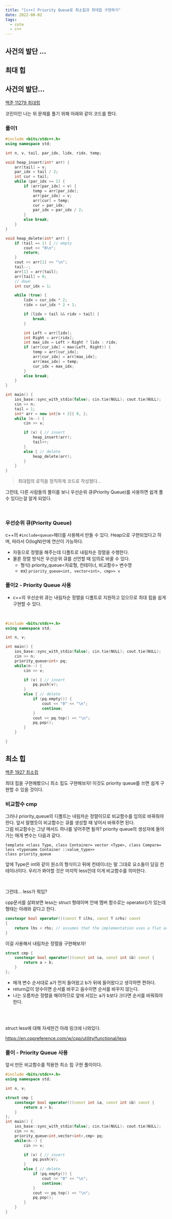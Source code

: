 ```yaml
---
title: "[c++] Priority Queue로 최소힙과 최대힙 구현하기"
date: 2022-08-02
tags:
  - cote
  - c++
---
```


## 사건의 발단 ...

## 최대 힙

## 사건의 발단...

[백준 11279 최대힙](https://www.acmicpc.net/problem/11279)

코린이인 나는 위 문제를 풀기 위해 아래와 같이 코드를 짰다.

### 풀이1

```cpp
#include <bits/stdc++.h>
using namespace std;

int n, v, tail, par_idx, lidx, ridx, temp;

void heap_insert(int* arr) {
	arr[tail] = v;
	par_idx = tail / 2;
	int cur = tail;
	while (par_idx >= 1) {
		if (arr[par_idx] < v) {
			temp = arr[par_idx];
			arr[par_idx] = v;
			arr[cur] = temp;
			cur = par_idx;
			par_idx = par_idx / 2;
		}
		else break;
	}
}

void heap_delete(int* arr) {
	if (tail == 1) { // empty
		cout << "0\n";
		return;
	}
	cout << arr[1] << "\n";
	tail--;
	arr[1] = arr[tail];
	arr[tail] = 0;
	// down
	int cur_idx = 1;

	while (true) {
		lidx = cur_idx * 2;
		ridx = cur_idx * 2 + 1;

		if (lidx > tail && ridx > tail) {
			break;
		}

		int Left = arr[lidx];
		int Right = arr[ridx];
		int max_idx = Left > Right ? lidx : ridx;
		if (arr[cur_idx] < max(Left, Right)) {
			temp = arr[cur_idx];
			arr[cur_idx] = arr[max_idx];
			arr[max_idx] = temp;
			cur_idx = max_idx;
		}
		else break;
	}
}

int main() {
	ios_base::sync_with_stdio(false); cin.tie(NULL); cout.tie(NULL);
	cin >> n;
	tail = 1;
	int* arr = new int[n + 2]{ 0, };
	while (n--) {
		cin >> v;

		if (v) { // insert
			heap_insert(arr);
			tail++;
		}
		else { // delete
			heap_delete(arr);
		}
	}
}
```

> 최대힙의 로직을 정직하게 코드로 작성했다...

그런데, 다른 사람들의 풀이를 보니 우선순위 큐(Priority Queue)를 사용하면 쉽게 풀 수 있다는걸 알게 되었다.

<br/>

### 우선순위 큐(Priority Queue)

c++의 `#include<queue>`헤더를 사용해서 만들 수 있다. Heap으로 구현되었다고 하며, 따라서 O(logN)만에 연산이 가능하다.<br/>

- 자동으로 정렬을 해주는데 디폴트로 내림차순 정렬을 수행한다.
- 물론 정렬 방식은 우선순위 큐를 선언할 때 임의로 바꿀 수 있다.
  - 형식) priority_queue<자료형, 컨테이너, 비교함수> 변수명
  - ex) `priority_queue<int, vector<int>, cmp>> v`

### 풀이2 - Priority Queue 사용

- c++의 우선순위 큐는 내림차순 정렬을 디폴트로 지원하고 있으므로 최대 힙을 쉽게 구현할 수 있다.

<br/>

```cpp
#include <bits/stdc++.h>
using namespace std;

int n, v;

int main() {
	ios_base::sync_with_stdio(false); cin.tie(NULL); cout.tie(NULL);
	cin >> n;
	priority_queue<int> pq;
	while(n--) {
		cin >> v;

		if (v) { // insert
			pq.push(v);
		}
		else { // delete
			if (pq.empty()) {
				cout << "0" << "\n";
				continue;
			}
			cout << pq.top() << "\n";
			pq.pop();
		}
	}

}
```

## 최소 힙

[백준 1927 최소힙](https://www.acmicpc.net/problem/1927)<br/>

최대 힙을 구현해봤으니 최소 힙도 구현해보자! 이것도 priority queue를 쓰면 쉽게 구현할 수 있을 것이다.

### 비교함수 cmp

그러나 priority_queue의 디폴트는 내림차순 정렬이므로 비교함수를 임의로 바꿔줘야한다. 앞서 말했듯이 비교함수는 큐를 생성할 때 넣어서 바꿔주면 된다.<br/> 그럼 비교함수는 그냥 메서드 하나를 넣어주면 될까? priority queue의 생성자에 들어가는 매개 변수는 다음과 같다.

```
template <class Type, class Container= vector <Type>, class Compare= less <typename Container ::value_type>>
class priority_queue
```

앞에 Type은 int와 같이 원소의 형식이고 뒤에 컨테이너는 말 그대로 요소들이 담길 컨테이너이다. 우리가 봐야할 것은 마지막 less인데 이게 비교함수를 의미한다.

<br/>

그런데... less가 뭐임?<br/>

cpp문서를 살펴보면 less는 struct 형태이며 안에 멤버 함수로는 operator()가 있는데 형태는 아래와 같다고 한다.

```cpp
constexpr bool operator()(const T &lhs, const T &rhs) const
{
    return lhs < rhs; // assumes that the implementation uses a flat address space
}
```

이걸 사용해서 내림차순 정렬을 구현해보자!

```cpp
struct cmp {
	constexpr bool operator()(const int &a, const int &b) const {
		return a > b;
	}
};
```

- 매개 변수 순서대로 a가 먼저 들어왔고 b가 뒤에 들어왔다고 생각하면 편하다.
- return값이 양수이면 순서를 바꾸고 음수이면 순서를 바꾸지 않는다.
- 나는 오름차순 정렬을 해야하므로 앞에 서있는 a가 b보다 크다면 순서를 바꿔줘야한다.

<br/><br/>

struct less에 대해 자세한건 아래 링크에 나와있다.<br/>

https://en.cppreference.com/w/cpp/utility/functional/less

### 풀이 - Priority Queue 사용

앞서 만든 비교함수를 적용한 최소 힙 구현 풀이이다.

```cpp
#include <bits/stdc++.h>
using namespace std;

int n, v;

struct cmp {
	constexpr bool operator()(const int &a, const int &b) const {
		return a > b;
	}
};
int main() {
	ios_base::sync_with_stdio(false); cin.tie(NULL); cout.tie(NULL);
	cin >> n;
	priority_queue<int,vector<int>,cmp> pq;
	while(n--) {
		cin >> v;

		if (v) { // insert
			pq.push(v);
		}
		else { // delete
			if (pq.empty()) {
				cout << "0" << "\n";
				continue;
			}
			cout << pq.top() << "\n";
			pq.pop();
		}
	}
}
```
